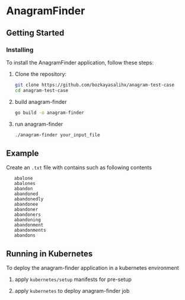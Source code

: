 # AnagramFinder

## Getting Started

### Installing

To install the AnagramFinder application, follow these steps:

1. Clone the repository:

   ```bash
   git clone https://github.com/bozkayasalihx/anagram-test-case
   cd anagram-test-case
   ```

2. build anagram-finder
   ```bash
   go build -o anagram-finder
   ```

3. run anagram-finder
   ```bash
   ./anagram-finder your_input_file
   ```

## Example
   Create an `.txt` file with contains such as following contents
   ```text
      abalone
      abalones
      abandon
      abandoned
      abandonedly
      abandonee
      abandoner
      abandoners
      abandoning
      abandonment
      abandonments
      abandons
   ```

## Running in Kubernetes
 To deploy the anagram-finder application in a kubernetes environment
 
 1. apply `kubernetes/setup` manifests for pre-setup
 
 2. apply `kubernetes` to deploy anagram-finder job
 
